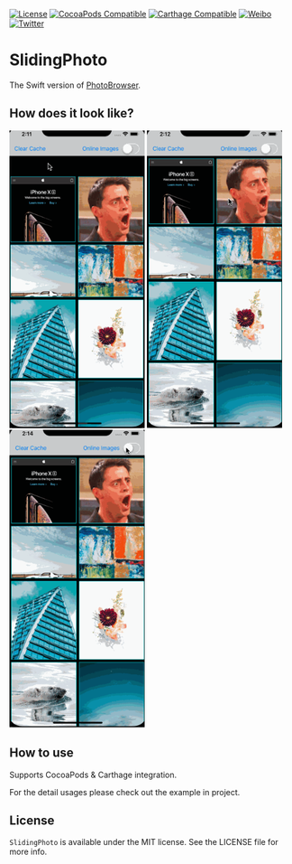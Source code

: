 [![License](https://img.shields.io/badge/license-MIT-lightgrey.svg)](https://github.com/cuzv/SlidingPhoto/blob/master/LICENSE)
[![CocoaPods Compatible](https://img.shields.io/badge/CocoaPods-v1.3.0-green.svg)](https://github.com/CocoaPods/CocoaPods)
[![Carthage Compatible](https://img.shields.io/badge/Carthage-compatible-4BC51D.svg?style=flat)](https://github.com/Carthage/Carthage)
[![Weibo](https://img.shields.io/badge/Weibo-cuzval-yellowgreen.svg)](https://weibo.com/cuzval/)
[![Twitter](https://img.shields.io/twitter/url/http/shields.io.svg?style=social)](https://twitter.com/cuzval)



# SlidingPhoto

The Swift version of [PhotoBrowser](https://github.com/cuzv/PhotoBrowser).

## How does it look like?

<p align="left">
<img src="./Preview/1.gif" width=240px">&nbsp;<img src="./Preview/2.gif" width=240px">&nbsp;<img src="./Preview/3.gif" width=240px">
</p>

## How to use

Supports CocoaPods & Carthage integration.

For the detail usages please check out the example in project.

## License

`SlidingPhoto` is available under the MIT license. See the LICENSE file for more info.
